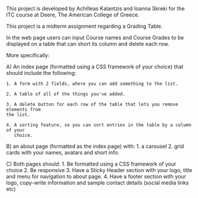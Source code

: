 
This project is developed by Achilleas Kalantzis and Ioanna Skreki for the ITC course at Deere, The American College of Greece. 

This project is a midterm assignment regarding a Grading Table. 

In the web page users can input Course names and Course Grades to be displayed on a table that can short its column and delete each row. 

More specifically:


A) An index page (formatted using a CSS framework of your choice) that should include the following:

	1. A form with 2 fields, where you can add something to the list.

	2. A table of all of the things you've added.

	3. A delete button for each row of the table that lets you remove elements from 
	the list.

	4. A sorting feature, so you can sort entries in the table by a column of your 
	   choice. 

B) an about page (formatted as the index page) with: 
	1. a carousel
	2. grid cards with your names, avatars and short info. 

C) Both pages should: 
	1. Be formatted using a CSS framework of your choice
	2. Be responsive
	3. Have a Sticky Header section with your logo, title and menu for navigation to 
	about page.
	4. Have a footer section with your logo, copy-write information and sample 
	   contact details (social media links etc) 
